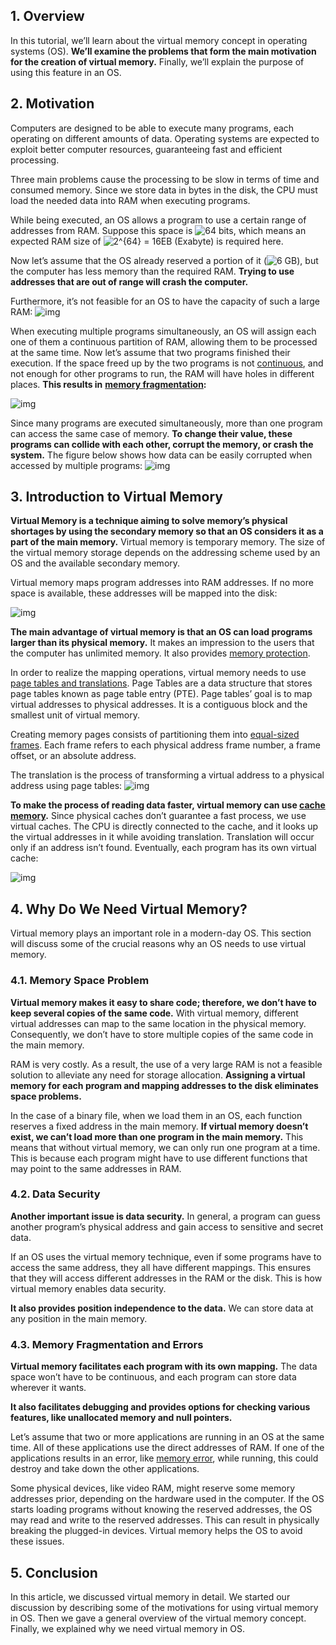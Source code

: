 ## 1. Overview

In this tutorial, we’ll learn about the virtual memory concept in operating systems (OS). **We’ll examine the problems that form the main motivation for the creation of virtual memory.** Finally, we’ll explain the purpose of using this feature in an OS.

## 2. Motivation

Computers are designed to be able to execute many programs, each operating on different amounts of data. Operating systems are expected to exploit better computer resources, guaranteeing fast and efficient processing.

Three main problems cause the processing to be slow in terms of time and consumed memory. Since we store data in bytes in the disk, the CPU must load the needed data into RAM when executing programs.

While being executed, an OS allows a program to use a certain range of addresses from RAM. Suppose this space is ![64](https://www.baeldung.com/wp-content/ql-cache/quicklatex.com-de25eb06760758d2c59eb63fca270413_l3.svg) bits, which means an expected RAM size of ![2^{64} = 16EB](https://www.baeldung.com/wp-content/ql-cache/quicklatex.com-326ee749f48c17de326592fce2b48e6b_l3.svg) (Exabyte) is required here.

Now let’s assume that the OS already reserved a portion of it (![6 GB](https://www.baeldung.com/wp-content/ql-cache/quicklatex.com-397a6edf1fe3a65657f65ce4800c3c86_l3.svg)), but the computer has less memory than the required RAM. **Trying to use addresses that are out of range will crash the computer.**

Furthermore, it’s not feasible for an OS to have the capacity of such a large RAM: ![img](https://www.baeldung.com/wp-content/uploads/sites/4/2021/05/notenough.png)

When executing multiple programs simultaneously, an OS will assign each one of them a continuous partition of RAM, allowing them to be processed at the same time. Now let’s assume that two programs finished their execution. If the space freed up by the two programs is not [continuous](https://en.wikipedia.org/wiki/Continuous_memory), and not enough for other programs to run, the RAM will have holes in different places. **This results in** **[memory fragmentation](https://en.wikipedia.org/wiki/Fragmentation_(computing)):**

![img](https://www.baeldung.com/wp-content/uploads/sites/4/2021/05/conti.png)

Since many programs are executed simultaneously, more than one program can access the same case of memory. **To change their value, these programs can collide with each other, corrupt the memory, or crash the system.** The figure below shows how data can be easily corrupted when accessed by multiple programs: ![img](https://www.baeldung.com/wp-content/uploads/sites/4/2021/05/security.png)

## 3. Introduction to Virtual Memory

**Virtual Memory is a technique aiming to solve memory’s physical shortages by using the secondary memory so that an OS considers it as a part of the main memory.** Virtual memory is temporary memory. The size of the virtual memory storage depends on the addressing scheme used by an OS and the available secondary memory.

Virtual memory maps program addresses into RAM addresses. If no more space is available, these addresses will be mapped into the disk:

![img](https://www.baeldung.com/wp-content/uploads/sites/4/2021/05/Capture.png)

**The main advantage of virtual memory is that an OS can load programs larger than its physical memory.** It makes an impression to the users that the computer has unlimited memory. It also provides [memory protection](https://en.wikipedia.org/wiki/Memory_protection).

In order to realize the mapping operations, virtual memory needs to use [page tables and translations](https://www.baeldung.com/cs/virtual-memory). Page Tables are a data structure that stores page tables known as page table entry (PTE). Page tables’ goal is to map virtual addresses to physical addresses. It is a contiguous block and the smallest unit of virtual memory.

Creating memory pages consists of partitioning them into [equal-sized frames](https://en.wikipedia.org/wiki/Page_(computer_memory)). Each frame refers to each physical address frame number, a frame offset, or an absolute address.

The translation is the process of transforming a virtual address to a physical address using page tables: ![img](https://www.baeldung.com/wp-content/uploads/sites/4/2021/05/pava.png)

**To make the process of reading data faster, virtual memory can use [cache memory](https://en.wikipedia.org/wiki/CPU_cache).** Since physical caches don’t guarantee a fast process, we use virtual caches. The CPU is directly connected to the cache, and it looks up the virtual addresses in it while avoiding translation. Translation will occur only if an address isn’t found. Eventually, each program has its own virtual cache:

![img](https://www.baeldung.com/wp-content/uploads/sites/4/2021/05/cache-1.png)

## 4. Why Do We Need Virtual Memory?

Virtual memory plays an important role in a modern-day OS. This section will discuss some of the crucial reasons why an OS needs to use virtual memory.

### 4.1. Memory Space Problem

**Virtual memory makes it easy to share code; therefore, we don’t have to keep several copies of the same code.** With virtual memory, different virtual addresses can map to the same location in the physical memory. Consequently, we don’t have to store multiple copies of the same code in the main memory.

RAM is very costly. As a result, the use of a very large RAM is not a feasible solution to alleviate any need for storage allocation. **Assigning a virtual memory for each program and mapping addresses to the disk eliminates space problems.**

In the case of a binary file, when we load them in an OS, each function reserves a fixed address in the main memory. **If virtual memory doesn’t exist, we can’t load more than one program in the main memory.** This means that without virtual memory, we can only run one program at a time. This is because each program might have to use different functions that may point to the same addresses in RAM.

### 4.2. Data Security

**Another important issue is data security.** In general, a program can guess another program’s physical address and gain access to sensitive and secret data.

If an OS uses the virtual memory technique, even if some programs have to access the same address, they all have different mappings. This ensures that they will access different addresses in the RAM or the disk. This is how virtual memory enables data security.

**It also provides position independence to the data.** We can store data at any position in the main memory.

### 4.3. Memory Fragmentation and Errors

**Virtual memory facilitates each program with its own mapping.** The data space won’t have to be continuous, and each program can store data wherever it wants.

**It also facilitates debugging and provides options for checking various features, like unallocated memory and null pointers.**

Let’s assume that two or more applications are running in an OS at the same time. All of these applications use the direct addresses of RAM. If one of the applications results in an error, like [memory error](https://en.wikipedia.org/wiki/Out_of_memory), while running, this could destroy and take down the other applications.

Some physical devices, like video RAM, might reserve some memory addresses prior, depending on the hardware used in the computer. If the OS starts loading programs without knowing the reserved addresses, the OS may read and write to the reserved addresses. This can result in physically breaking the plugged-in devices. Virtual memory helps the OS to avoid these issues.

## 5. Conclusion

In this article, we discussed virtual memory in detail. We started our discussion by describing some of the motivations for using virtual memory in OS. Then we gave a general overview of the virtual memory concept. Finally, we explained why we need virtual memory in OS.
